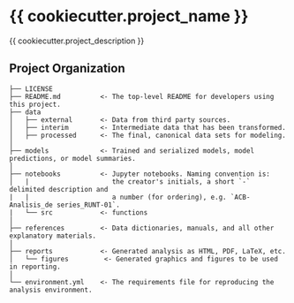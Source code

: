 # {{ cookiecutter.project_name }}

{{ cookiecutter.project_description }}
  

## Project Organization

    ├── LICENSE
    ├── README.md          <- The top-level README for developers using this project.
    ├── data
    │   ├── external       <- Data from third party sources.
    │   ├── interim        <- Intermediate data that has been transformed.
    │   ├── processed      <- The final, canonical data sets for modeling.
    │
    ├── models             <- Trained and serialized models, model predictions, or model summaries.
    │
    ├── notebooks          <- Jupyter notebooks. Naming convention is:
    │   |                     the creator's initials, a short `-` delimited description and 
    |   |                     a number (for ordering), e.g. `ACB-Analisis_de series_RUNT-01`.
    |   └── src            <- functions
    │
    ├── references         <- Data dictionaries, manuals, and all other explanatory materials.
    │
    ├── reports            <- Generated analysis as HTML, PDF, LaTeX, etc.
    │   └── figures         <- Generated graphics and figures to be used in reporting.
    │
    └── environment.yml    <- The requirements file for reproducing the analysis environment.